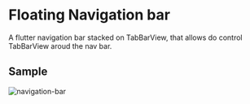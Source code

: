 # Floating Navigation bar

A flutter navigation bar stacked on TabBarView, that allows do control TabBarView aroud the nav bar.

## Sample

![navigation-bar](https://github.com/jakubcekala/floating-navigation-bar/find/master/navigation_bar.gif)
